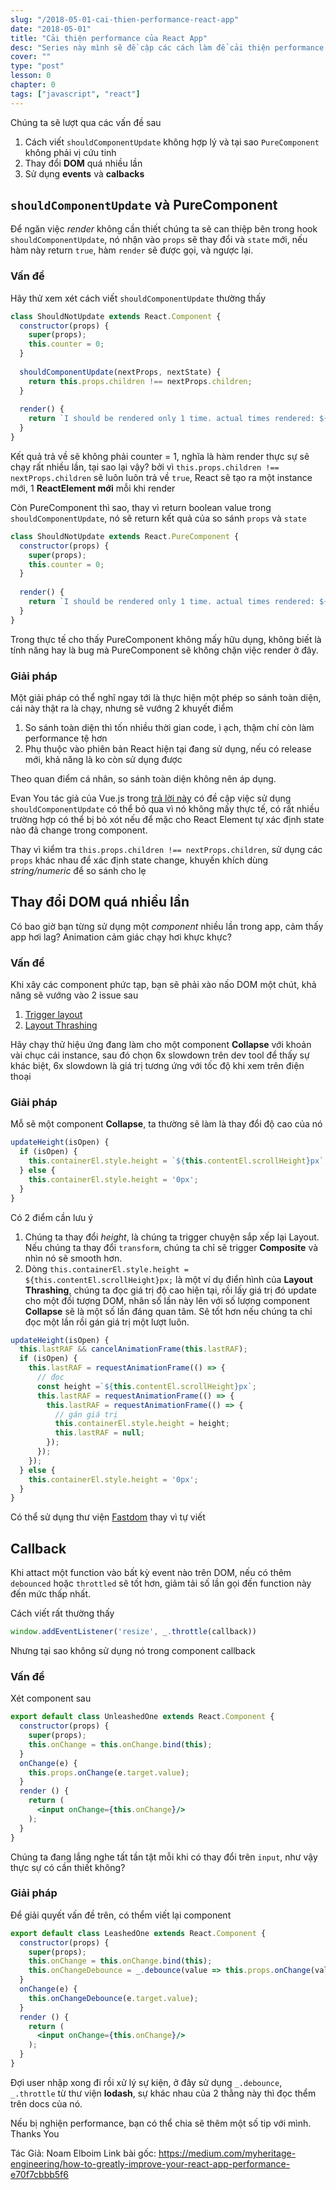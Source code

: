 ```yaml
---
slug: "/2018-05-01-cai-thien-performance-react-app"
date: "2018-05-01"
title: "Cải thiện performance của React App"
desc: "Series này mình sẽ đề cập các cách làm để cải thiện performance của React App"
cover: ""
type: "post"
lesson: 0
chapter: 0
tags: ["javascript", "react"]
---
```


Chúng ta sẽ lượt qua các vấn đề sau

1. Cách viết `shouldComponentUpdate` không hợp lý và tại sao `PureComponent` không phải vị cứu tinh
2. Thay đổi **DOM** quá nhiều lần
3. Sử dụng **events** và **calbacks**

## `shouldComponentUpdate` và PureComponent

Để ngăn việc *render* không cần thiết chúng ta sẽ can thiệp bên trong hook `shouldComponentUpdate`, nó nhận vào `props` sẽ thay đổi và `state` mới, nếu hàm này return `true`, hàm `render` sẽ được gọi, và ngược lại.


### Vấn đề

Hãy thử xem xét cách viết `shouldComponentUpdate` thường thấy 

```jsx
class ShouldNotUpdate extends React.Component {
  constructor(props) {
    super(props);
    this.counter = 0;
  }
  
  shouldComponentUpdate(nextProps, nextState) {
    return this.props.children !== nextProps.children;    
  }
  
  render() {
    return `I should be rendered only 1 time. actual times rendered: ${++this.counter}`;
  }
}
```

Kết quả trả về sẽ không phải counter = 1, nghĩa là hàm render thực sự sẽ chạy rất nhiều lần, tại sao lại vậy? bởi vì `this.props.children !== nextProps.children` sẽ luôn luôn trả về `true`, React sẽ tạo ra một instance mới, 1 **ReactElement mới** mỗi khi render

Còn PureComponent thì sao, thay vì return boolean value trong `shouldComponentUpdate`, nó sẽ return kết quả của so sánh `props` và `state`

```jsx
class ShouldNotUpdate extends React.PureComponent {
  constructor(props) {
    super(props);
    this.counter = 0;
  }
  
  render() {
    return `I should be rendered only 1 time. actual times rendered: ${++this.counter}`;
  }
}
```

Trong thực tế cho thấy PureComponent không mấy hữu dụng, không biết là tính năng hay là bug mà PureComponent sẽ không chặn việc render ở đây.

### Giải pháp

Một giải pháp có thể nghĩ ngay tới là thực hiện một phép so sánh toàn diện, cái này thật ra là chạy, nhưng sẽ vướng 2 khuyết điểm

1. So sánh toàn diện thì tốn nhiều thời gian code, ì ạch, thậm chí còn làm performance tệ hơn
2. Phụ thuộc vào phiên bản React hiện tại đang sử dụng, nếu có release mới, khả năng là ko còn sử dụng được

Theo quan điểm cá nhân, so sánh toàn diện không nên áp dụng.

Evan You tác giả của Vue.js trong [trả lời này](https://github.com/vuejs/vue/issues/4255#issuecomment-274143903) có đề cập việc sử dụng `shouldComponentUpdate` có thể bỏ qua vì nó không mấy thực tế, có rất nhiều trường hợp có thể bị bỏ xót nếu để mặc cho React Element tự xác định state nào đã change trong component.

Thay vì kiểm tra `this.props.children !== nextProps.children`, sử dụng các `props` khác nhau để xác định state change, khuyến khích dùng *string/numeric* để so sánh cho lẹ


## Thay đổi DOM quá nhiều lần

Có bao giờ bạn từng sử dụng một *component* nhiều lần trong app, cảm thấy app hơi lag? Animation cảm giác chạy hơi khực khực?

### Vấn đề

Khi xây các component phức tạp, bạn sẽ phải xào nấo DOM một chút, khả năng sẽ vướng vào 2 issue sau

1. [Trigger layout](https://developers.google.com/web/fundamentals/performance/rendering/avoid-large-complex-layouts-and-layout-thrashing)
2. [Layout Thrashing](https://developers.google.com/web/fundamentals/performance/rendering/avoid-large-complex-layouts-and-layout-thrashing#avoid_layout_thrashing)

Hãy chạy thử hiệu ứng đang làm cho một component **Collapse** với khoản vài chục cái instance, sau đó chọn 6x slowdown trên dev tool để thấy sự khác biệt, 6x slowdown là giá trị tương ứng với tốc độ khi xem trên điện thoại

[](https://cdn-images-1.medium.com/max/800/1*2xOju9iTPGs22U0joILHmQ.png)

### Giải pháp

Mỗ sẽ một component **Collapse**, ta thường sẽ làm là thay đổi độ cao của nó

```jsx
updateHeight(isOpen) {
  if (isOpen) {
    this.containerEl.style.height = `${this.contentEl.scrollHeight}px`;
  } else {
    this.containerEl.style.height = '0px';
  }
}
```

Có 2 điểm cần lưu ý

1. Chúng ta thay đổi *height*, là chúng ta trigger chuyện sắp xếp lại Layout. Nếu chúng ta thay đổi `transform`, chúng ta chỉ sẽ trigger **Composite** và nhìn nó sẽ smooth hơn.
2. Dòng `this.containerEl.style.height = ${this.contentEl.scrollHeight}px;` là một ví dụ điển hình của **Layout Thrashing**, chúng ta đọc giá trị độ cao hiện tại, rồi lấy giá trị đó update cho một đối tượng DOM, nhân số lần này lên với số lượng component **Collapse** sẽ là một số lần đáng quan tâm. Sẽ tốt hơn nếu chúng ta chỉ đọc một lần rồi gán giá trị một lượt luôn.


```jsx
updateHeight(isOpen) {
  this.lastRAF && cancelAnimationFrame(this.lastRAF);
  if (isOpen) {
    this.lastRAF = requestAnimationFrame(() => {
      // đọc
      const height =`${this.contentEl.scrollHeight}px`;
      this.lastRAF = requestAnimationFrame(() => {
        this.lastRAF = requestAnimationFrame(() => {
          // gán giá trị
          this.containerEl.style.height = height;
          this.lastRAF = null;
        });
      });
    });
  } else {
    this.containerEl.style.height = '0px';
  }
}
```

Có thể sử dụng thư viện [Fastdom](https://github.com/wilsonpage/fastdom) thay vì tự viết

## Callback

Khi attact một function vào bất kỳ event nào trên DOM, nếu có thêm `debounced` hoặc `throttled` sẽ tốt hơn, giảm tải số lần gọi đến function này đến mức thấp nhất.

Cách viết rất thường thấy

```js
window.addEventListener('resize', _.throttle(callback))
```

Nhưng tại sao không sử dụng nó trong component callback

### Vấn đề

Xét component sau

```jsx
export default class UnleashedOne extends React.Component {
  constructor(props) {
    super(props);
    this.onChange = this.onChange.bind(this);
  }
  onChange(e) {
    this.props.onChange(e.target.value);
  }
  render () {
    return (
      <input onChange={this.onChange}/>
    );
  }
}
```

Chúng ta đang lắng nghe tất tần tật mỗi khi có thay đổi trên `input`, như vậy thực sự có cần thiết không?

### Giải pháp

Để giải quyết vấn đề trên, có thểm viết lại component

```jsx
export default class LeashedOne extends React.Component {
  constructor(props) {
    super(props);
    this.onChange = this.onChange.bind(this);
    this.onChangeDebounce = _.debounce(value => this.props.onChange(value), 300);
  }
  onChange(e) {
    this.onChangeDebounce(e.target.value);
  }
  render () {
    return (
      <input onChange={this.onChange}/>
    );
  }
}
```

Đợi user nhập xong đi rồi xử lý sự kiện, ở đây sử dụng `_.debounce`, `_.throttle` từ thư viện **lodash**, sự khác nhau của 2 thằng này thì đọc thểm trên docs của nó.

Nếu bị nghiện performance, bạn có thể chia sẽ thêm một số tip với mình. Thanks You

Tác Giả: Noam Elboim
Link bài gốc: https://medium.com/myheritage-engineering/how-to-greatly-improve-your-react-app-performance-e70f7cbbb5f6